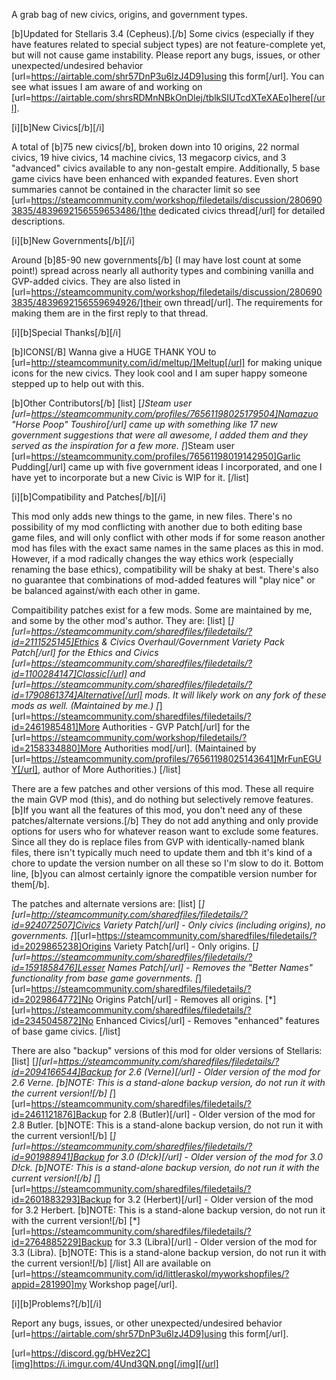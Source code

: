 A grab bag of new civics, origins, and government types.

[b]Updated for Stellaris 3.4 (Cepheus).[/b] Some civics (especially if they have features related to special subject types) are not feature-complete yet, but will not cause game instability. Please report any bugs, issues, or other unexpected/undesired behavior [url=https://airtable.com/shr57DnP3u6lzJ4D9]using this form[/url]. You can see what issues I am aware of and working on [url=https://airtable.com/shrsRDMnNBkOnDlej/tblkSIUTcdXTeXAEo]here[/url].

[i][b]New Civics[/b][/i]

A total of [b]75 new civics[/b], broken down into 10 origins, 22 normal civics, 19 hive civics, 14 machine civics, 13 megacorp civics, and 3 "advanced" civics available to any non-gestalt empire. Additionally, 5 base game civics have been enhanced with expanded features. Even short summaries cannot be contained in the character limit so see [url=https://steamcommunity.com/workshop/filedetails/discussion/2806903835/4839692156559653486/]the dedicated civics thread[/url] for detailed descriptions.

[i][b]New Governments[/b][/i]

Around [b]85-90 new governments[/b] (I may have lost count at some point!) spread across nearly all authority types and combining vanilla and GVP-added civics. They are also listed in [url=https://steamcommunity.com/workshop/filedetails/discussion/2806903835/4839692156559694926/]their own thread[/url]. The requirements for making them are in the first reply to that thread.

[i][b]Special Thanks[/b][/i]

[b]ICONS[/B]
Wanna give a HUGE THANK YOU to [url=http://steamcommunity.com/id/meltup/]Meltup[/url] for making unique icons for the new civics. They look cool and I am super happy someone stepped up to help out with this.

[b]Other Contributors[/b]
[list]
[*]Steam user [url=https://steamcommunity.com/profiles/76561198025179504]Namazuo "Horse Poop" Toushiro[/url] came up with something like 17 new government suggestions that were all awesome, I added them and they served as the inspiration for a few more.
[*]Steam user [url=https://steamcommunity.com/profiles/76561198019142950]Garlic Pudding[/url] came up with five government ideas I incorporated, and one I have yet to incorporate but a new Civic is WIP for it.
[/list]

[i][b]Compatibility and Patches[/b][/i]

This mod only adds new things to the game, in new files. There's no possibility of my mod conflicting with another due to both editing base game files, and will only conflict with other mods if for some reason another mod has files with the exact same names in the same places as this in mod. However, if a mod radically changes the way ethics work (especially renaming the base ethics), compatibility will be shaky at best. There's also no guarantee that combinations of mod-added features will "play nice" or be balanced against/with each other in game.

Compaitibility patches exist for a few mods. Some are maintained by me, and some by the other mod's author. They are:
[list]
[*][url=https://steamcommunity.com/sharedfiles/filedetails/?id=2111525145]Ethics & Civics Overhaul/Government Variety Pack Patch[/url] for the Ethics and Civics [url=https://steamcommunity.com/sharedfiles/filedetails/?id=1100284147]Classic[/url] and [url=https://steamcommunity.com/sharedfiles/filedetails/?id=1790861374]Alternative[/url] mods. It will likely work on any fork of these mods as well. (Maintained by me.)
[*][url=https://steamcommunity.com/sharedfiles/filedetails/?id=2461985481]More Authorities - GVP Patch[/url] for the [url=https://steamcommunity.com/workshop/filedetails/?id=2158334880]More Authorities mod[/url]. (Maintained by [url=https://steamcommunity.com/profiles/76561198025143641]MrFunEGUY[/url], author of More Authorities.)
[/list]

There are a few patches and other versions of this mod. These all require the main GVP mod (this), and do nothing but selectively remove features. [b]If you want all the features of this mod, you don't need any of these patches/alternate versions.[/b] They do not add anything and only provide options for users who for whatever reason want to exclude some features. Since all they do is replace files from GVP with identically-named blank files, there isn't typically much need to update them and tbh it's kind of a chore to update the version number on all these so I'm slow to do it. Bottom line, [b]you can almost certainly ignore the compatible version number for them[/b].

The patches and alternate versions are:
[list]
[*][url=http://steamcommunity.com/sharedfiles/filedetails/?id=924072507]Civics Variety Patch[/url] - Only civics (including origins), no governments.
[*][url=https://steamcommunity.com/sharedfiles/filedetails/?id=2029865238]Origins Variety Patch[/url] - Only origins.
[*][url=https://steamcommunity.com/sharedfiles/filedetails/?id=1591858476]Lesser Names Patch[/url] - Removes the "Better Names" functionality from base game governments.
[*][url=https://steamcommunity.com/sharedfiles/filedetails/?id=2029864772]No Origins Patch[/url] - Removes all origins.
[*][url=https://steamcommunity.com/sharedfiles/filedetails/?id=2345045872]No Enhanced Civics[/url] - Removes "enhanced" features of base game civics.
[/list]

There are also "backup" versions of this mod for older versions of Stellaris:
[list]
[*][url=https://steamcommunity.com/sharedfiles/filedetails/?id=2094166544]Backup for 2.6 (Verne)[/url] - Older version of the mod for 2.6 Verne. [b]NOTE: This is a stand-alone backup version, do not run it with the current version![/b]
[*][url=https://steamcommunity.com/sharedfiles/filedetails/?id=2461121876]Backup for 2.8 (Butler)[/url] - Older version of the mod for 2.8 Butler. [b]NOTE: This is a stand-alone backup version, do not run it with the current version![/b]
[*][url=https://steamcommunity.com/sharedfiles/filedetails/?id=901988941]Backup for 3.0 (D!ck)[/url] - Older version of the mod for 3.0 D!ck. [b]NOTE: This is a stand-alone backup version, do not run it with the current version![/b]
[*][url=https://steamcommunity.com/sharedfiles/filedetails/?id=2601883293]Backup for 3.2 (Herbert)[/url] - Older version of the mod for 3.2 Herbert. [b]NOTE: This is a stand-alone backup version, do not run it with the current version![/b]
[*][url=https://steamcommunity.com/sharedfiles/filedetails/?id=2764885229]Backup for 3.3 (Libra)[/url] - Older version of the mod for 3.3 (Libra). [b]NOTE: This is a stand-alone backup version, do not run it with the current version![/b]
[/list]
All are available on [url=https://steamcommunity.com/id/littleraskol/myworkshopfiles/?appid=281990]my Workshop page[/url].

[i][b]Problems?[/b][/i]

Report any bugs, issues, or other unexpected/undesired behavior [url=https://airtable.com/shr57DnP3u6lzJ4D9]using this form[/url].

[url=https://discord.gg/bHVez2C][img]https://i.imgur.com/4Und3QN.png[/img][/url]